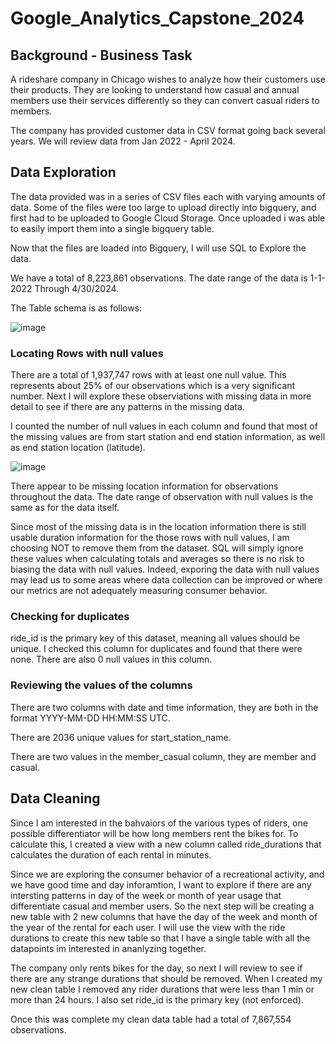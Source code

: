 # Google_Analytics_Capstone_2024

## Background - Business Task

A rideshare company in Chicago wishes to analyze how their customers use their products. They are looking to understand how casual and annual members use their services differently so they can convert casual riders to members. 

The company has provided customer data in CSV format going back several years. We will review data from Jan 2022 - April 2024. 

## Data Exploration

The data provided was in a series of CSV files each with varying amounts of data. Some of the files were too large to upload directly into bigquery, and first had to be uploaded to Google Cloud Storage. Once uploaded i was able to easily import them into a single bigquery table. 

Now that the files are loaded into Bigquery, I will use SQL to Explore the data. 

We have a total of 8,223,861 observations. The date range of the data is 1-1-2022 Through 4/30/2024. 

The Table schema is as follows:

![image](https://github.com/user-attachments/assets/84d619a1-f03d-45cc-99a2-a1ccdee9370b)


### Locating Rows with null values

There are a total of 1,937,747 rows with at least one null value. This represents about 25% of our observations which is a very significant number. Next I will explore these observiations with missing data in more detail to see if there are any patterns in the missing data. 

I counted the number of null values in each column and found that most of the missing values are from start station and end station information, as well as end station location (latitude).   

![image](https://github.com/user-attachments/assets/93aaf79c-f413-4ce8-a21b-6813bf6bf709)

There appear to be missing location information for observations throughout the data. The date range of observation with null values is the same as for the data itself. 

Since most of the missing data is in the location information there is still usable duration information for the those rows with null values, I am choosing NOT to remove them from the dataset. SQL will simply ignore these values when calculating totals and averages so there is no risk to biasing the data with null values. Indeed, exporing the data with null values may lead us to some areas where data collection can be improved or where our metrics are not adequately measuring consumer behavior.

### Checking for duplicates

ride_id is the primary key of this dataset, meaning all values should be unique. I checked this column for duplicates and found that there were none. There are also 0 null values in this column.

### Reviewing the values of the columns

There are two columns with date and time information, they are both in the format YYYY-MM-DD HH:MM:SS UTC. 

There are 2036 unique values for start_station_name. 

There are two values in the member_casual column, they are member and casual. 

## Data Cleaning

Since I am interested in the bahvaiors of the various types of riders, one possible differentiator will be how long members rent the bikes for. To calculate this, I created a view with a new column called ride_durations that calculates the duration of each rental in minutes. 

Since we are exploring the consumer behavior of a recreational activity, and we have good time and day inforamtion, I want to explore if there are any intersting patterns in day of the week or month of year usage that differentiate casual and member users. So the next step will be creating a new table with 2 new columns that have the day of the week and month of the year of the rental for each user. I will use the view with the ride durations to create this new table so that I have a single table with all the datapoints im interested in ananlyzing together. 

The company only rents bikes for the day, so next I will review to see if there are any strange durations that should be removed. When I created my new clean table I removed any rider durations that were less than 1 min or more than 24 hours. I also set ride_id is the primary key (not enforced). 

Once this was complete my clean data table had a total of 7,867,554 observations. 

##




